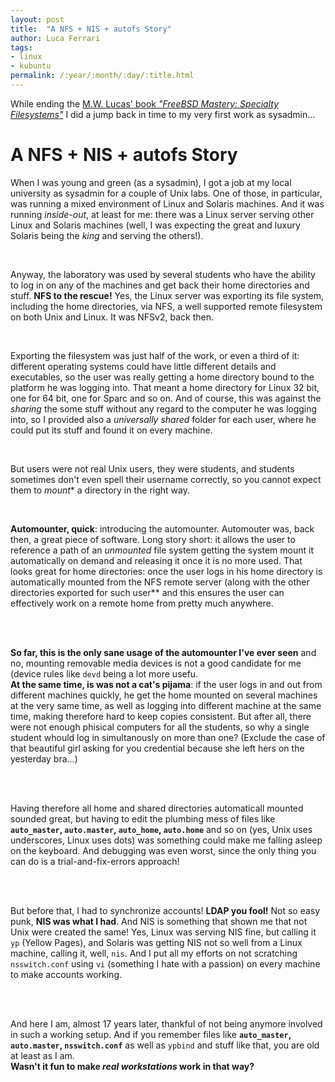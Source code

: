 ```yaml
---
layout: post
title:  "A NFS + NIS + autofs Story"
author: Luca Ferrari
tags:
- linux
- kubuntu
permalink: /:year/:month/:day/:title.html
---
```

While ending the [M.W. Lucas' book *"FreeBSD Mastery: Specialty Filesystems"*](https://mwl.io/nonfiction/os) I did a jump back in time to my very first work as sysadmin...

# A NFS + NIS + autofs Story

When I was young and green (as a sysadmin), I got a job at my local university as sysadmin for a couple of Unix labs. One of those, in particular, was running a mixed environment of Linux and Solaris machines. And it was running *inside-out*, at least for me: there was a Linux server serving other Linux and Solaris machines (well, I was expecting the great and luxury Solaris being the *king* and serving the others!).

<br/>

Anyway, the laboratory was used by several students who have the ability to log in on any of the machines and get back their home directories and stuff. **NFS to the rescue!** Yes, the Linux server was exporting its file system, including the home directories, via NFS, a well supported remote filesystem on both Unix and Linux. It was NFSv2, back then.

<br/>

Exporting the filesystem was just half of the work, or even a third of it: different operating systems could have little different details and executables, so the user was really getting a home directory bound to the platform he was logging into. That meant a home directory for Linux 32 bit, one for 64 bit, one for Sparc and so on. And of course, this was against the *sharing* the some stuff without any regard to the computer he was logging into, so I provided also a *universally shared* folder for each user, where he could put its stuff and found it on every machine.

<br/>

But users were not real Unix users, they were students, and students sometimes don't even spell their username correctly, so you cannot expect them to *mount** a directory in the right way.

<br/>

**Automounter, quick**: introducing the automounter. Automouter was, back then, a great piece of software. Long story short: it allows the user to reference a path of an *unmounted* file system getting the system mount it automatically on demand and releasing it once it is no more used. That looks great for home directories: once the user logs in his home directory is automatically mounted from the NFS remote server (along with the other directories exported for such user** and this ensures the user can effectively work on a remote home from pretty much anywhere.

<br/>
<br/>

**So far, this is the only sane usage of the automounter I've ever seen** and no, mounting removable media devices is not a good candidate for me (device rules like `devd` being a lot more usefu.
<br/>
**At the same time, is was not a cat's pijama**: if the user logs in and out from different machines quickly, he get the home mounted on several machines at the very same time, as well as logging into different machine at the same time, making therefore  hard to keep copies consistent. But after all, there were not enough phisical computers for all the students, so why a single student whould log in simultanously on more than one? (Exclude the case of that beautiful girl asking for you credential because she left hers on the yesterday bra...)

<br/>
<br/>

Having therefore all home and shared directories automaticall mounted sounded great, but having to edit the plumbing mess of files like **`auto_master`, `auto.master`, `auto_home`, `auto.home`** and so on (yes, Unix uses underscores, Linux uses dots) was something could make me falling asleep on the keyboard. And debugging was even worst, since the only thing you can do is a trial-and-fix-errors approach!

<br/>
<br/>

But before that, I had to synchronize accounts! **LDAP you fool!** Not so easy punk, **NIS was what I had**. And NIS is something that shown me that not Unix were created the same! Yes, Linux was serving NIS fine, but calling it `yp` (Yellow Pages), and Solaris was getting NIS not so well from a Linux machine, calling it, well, `nis`.
And I put all my efforts on not scratching `nsswitch.conf` using `vi` (something I hate with a passion) on every machine to make accounts working.

<br/>
<br/>

And here I am, almost 17 years later, thankful of not being anymore involved in such a working setup. And if you remember files like **`auto_master`, `auto.master`, `nsswitch.conf`** as well as `ypbind` and stuff like that, you are old at least as I am.
<br/>
**Wasn't it fun to make *real workstations* work in that way?**
